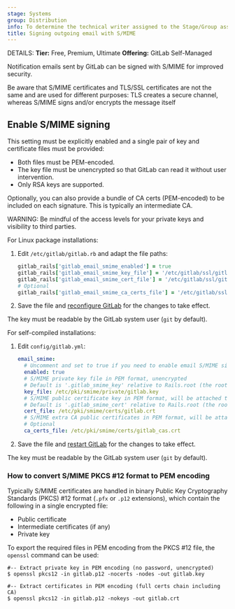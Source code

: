 ```yaml
---
stage: Systems
group: Distribution
info: To determine the technical writer assigned to the Stage/Group associated with this page, see https://handbook.gitlab.com/handbook/product/ux/technical-writing/#assignments
title: Signing outgoing email with S/MIME
---
```


DETAILS:
**Tier:** Free, Premium, Ultimate
**Offering:** GitLab Self-Managed

Notification emails sent by GitLab can be signed with S/MIME for improved
security.

Be aware that S/MIME certificates and TLS/SSL certificates are not the
same and are used for different purposes: TLS creates a secure channel, whereas
S/MIME signs and/or encrypts the message itself

## Enable S/MIME signing

This setting must be explicitly enabled and a single pair of key and certificate
files must be provided:

- Both files must be PEM-encoded.
- The key file must be unencrypted so that GitLab can read it without user
  intervention.
- Only RSA keys are supported.

Optionally, you can also provide a bundle of CA certs (PEM-encoded) to be
included on each signature. This is typically an intermediate CA.

WARNING:
Be mindful of the access levels for your private keys and visibility to
third parties.

For Linux package installations:

1. Edit `/etc/gitlab/gitlab.rb` and adapt the file paths:

   ```ruby
   gitlab_rails['gitlab_email_smime_enabled'] = true
   gitlab_rails['gitlab_email_smime_key_file'] = '/etc/gitlab/ssl/gitlab_smime.key'
   gitlab_rails['gitlab_email_smime_cert_file'] = '/etc/gitlab/ssl/gitlab_smime.crt'
   # Optional
   gitlab_rails['gitlab_email_smime_ca_certs_file'] = '/etc/gitlab/ssl/gitlab_smime_cas.crt'
   ```

1. Save the file and [reconfigure GitLab](restart_gitlab.md#reconfigure-a-linux-package-installation) for the changes to take effect.

The key must be readable by the GitLab system user (`git` by default).

For self-compiled installations:

1. Edit `config/gitlab.yml`:

   ```yaml
   email_smime:
     # Uncomment and set to true if you need to enable email S/MIME signing (default: false)
     enabled: true
     # S/MIME private key file in PEM format, unencrypted
     # Default is '.gitlab_smime_key' relative to Rails.root (the root of the GitLab app).
     key_file: /etc/pki/smime/private/gitlab.key
     # S/MIME public certificate key in PEM format, will be attached to signed messages
     # Default is '.gitlab_smime_cert' relative to Rails.root (the root of the GitLab app).
     cert_file: /etc/pki/smime/certs/gitlab.crt
     # S/MIME extra CA public certificates in PEM format, will be attached to signed messages
     # Optional
     ca_certs_file: /etc/pki/smime/certs/gitlab_cas.crt
   ```

1. Save the file and [restart GitLab](restart_gitlab.md#self-compiled-installations) for the changes to take effect.

The key must be readable by the GitLab system user (`git` by default).

### How to convert S/MIME PKCS #12 format to PEM encoding

Typically S/MIME certificates are handled in binary Public Key Cryptography Standards (PKCS) #12 format
(`.pfx` or `.p12` extensions), which contain the following in a single encrypted file:

- Public certificate
- Intermediate certificates (if any)
- Private key

To export the required files in PEM encoding from the PKCS #12 file, the
`openssl` command can be used:

```shell
#-- Extract private key in PEM encoding (no password, unencrypted)
$ openssl pkcs12 -in gitlab.p12 -nocerts -nodes -out gitlab.key

#-- Extract certificates in PEM encoding (full certs chain including CA)
$ openssl pkcs12 -in gitlab.p12 -nokeys -out gitlab.crt
```
